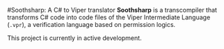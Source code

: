 #Soothsharp: A C# to Viper translator
**Soothsharp** is a transcompiler that transforms C# code into code files of the Viper Intermediate Language (`.vpr`), a verification language based on permission logics.

This project is currently in active development.
